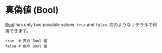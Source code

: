 # 真偽値 (Bool)

[Bool](https://crystal-lang.org/api/Bool.html) has only two possible values: `true` and `false`. 次のようなリテラルで利用できます。

```crystal
true  # 真の Bool 値
false # 偽の Bool 値
```
